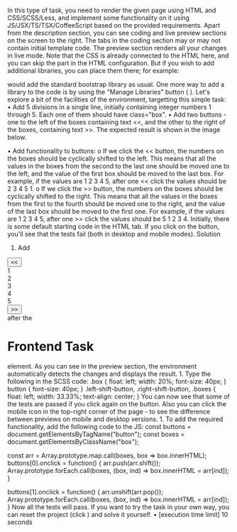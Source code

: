 In this type of task, you need to render the given page using HTML and CSS/SCSS/Less, and implement some functionality on it using JS/JSX/TS/TSX/CoffeeScript based on the provided requirements. Apart from the description section, you can see coding and live preview sections on the screen to the right. The tabs in the coding section may or may not contain initial template code. The preview section renders all your changes in live mode.
Note that the CSS is already connected to the HTML here, and you can skip the <link rel="stylesheet" href="main.css"> part in the HTML configuration. But if you wish to add additional libraries, you can place them there; for example:
<link rel="stylesheet" href="https://maxcdn.bootstrapcdn.com/bootstrap/4.5.2/css/bootstrap.min.css">
would add the standard bootstrap library as usual. One more way to add a library to the code is by using the "Manage Libraries" button ( ).
Let's explore a bit of the facilities of the environment, targetting this simple task:
•	Add 5 divisions in a single line, initially containing integer numbers 1 through 5. Each one of them should have class="box".
•	Add two buttons - one to the left of the boxes containing text <<, and the other to the right of the boxes, containing text >>.
The expected result is shown in the image below.
 
•	Add functionality to buttons:
o	If we click the << button, the numbers on the boxes should be cyclically shifted to the left. This means that all the values in the boxes from the second to the last one should be moved one to the left, and the value of the first box should be moved to the last box. For example, if the values are 1 2 3 4 5, after one << click the values should be 2 3 4 5 1.
o	If we click the >> button, the numbers on the boxes should be cyclically shifted to the right. This means that all the values in the boxes from the first to the fourth should be moved one to the right, and the value of the last box should be moved to the first one. For example, if the values are 1 2 3 4 5, after one >> click the values should be 5 1 2 3 4.
Initially, there is some default starting code in the HTML tab. If you click on the   button, you'll see that the tests fail (both in desktop and mobile modes).
Solution
1.	Add
<div>
  <div class="left-shift-button">
    <button><<</button>
  </div>
  <div class="boxes">
    <div class="box">1</div>
    <div class="box">2</div>
    <div class="box">3</div>
    <div class="box">4</div>
    <div class="box">5</div>
  </div>
  <div class="right-shift-button">
    <button>>></button>
  </div>
</div>
after the <h1>Frontend Task</h1> element. As you can see in the preview section, the environment automatically detects the changes and displays the result.
1.	Type the following in the SCSS code:
.box {
  float: left;
  width: 20%;
  font-size: 40px;
}
button {
  font-size: 40px;
}
.left-shift-button, .right-shift-button, .boxes {
  float: left;
  width: 33.33%;
  text-align: center;
}
You can now see that some of the tests are passed if you click again on the   button. Also you can click the mobile icon in the top-right corner of the page -   to see the difference between previews on mobile and desktop versions.
1.	To add the required functionality, add the following code to the JS:
const buttons = document.getElementsByTagName("button");
const boxes = document.getElementsByClassName("box");

const arr = Array.prototype.map.call(boxes, box => box.innerHTML);
buttons[0].onclick = function() {
  arr.push(arr.shift());
  Array.prototype.forEach.call(boxes, (box, ind) => box.innerHTML = arr[ind]);
}

buttons[1].onclick = function() {
  arr.unshift(arr.pop());
  Array.prototype.forEach.call(boxes, (box, ind) => box.innerHTML = arr[ind]);
}
Now all the tests will pass. If you want to try the task in your own way, you can reset the project (click  ) and solve it yourself.
•	[execution time limit] 10 seconds
